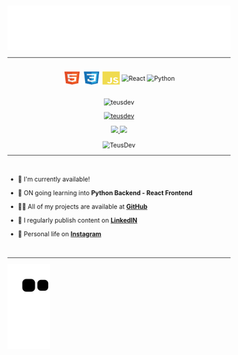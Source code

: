 <div align="center">
	<br>
	<a href="https://github.com/teusdev">
		<img src="header.svg" width="800" height="100" alt="Hi!">
	</a>
</div>
<hr>
<div align="center" style="display: inline_block"><br>
	<img align="center" alt="HTML" height="30" width="40" src="https://raw.githubusercontent.com/devicons/devicon/master/icons/html5/html5-original.svg">
	<img align="center" alt="CSS" height="30" width="40" src="https://raw.githubusercontent.com/devicons/devicon/master/icons/css3/css3-original.svg">
	<img align="center" alt="JavaScript" height="30" width="40" src="https://raw.githubusercontent.com/devicons/devicon/master/icons/javascript/javascript-plain.svg">
	<img align="center" alt="React" height="30" width="40" src="https://cdn.jsdelivr.net/gh/devicons/devicon/icons/react/react-original.svg" />
	<img align="center" alt="Python" height="30" width="40" src="https://cdn.jsdelivr.net/gh/devicons/devicon/icons/python/python-original.svg">
</div>
<br>
<div align="center">
    <p>
        <img src="https://komarev.com/ghpvc/?username=teusdev&label=Profile%20views&color=0e75b6&style=flat" alt="teusdev"/>
    </p>
    <p>
        <a href="https://github.com/ryo-ma/github-profile-trophy"><img src="https://github-profile-trophy.vercel.app/?username=teusdev" alt="teusdev"/></a>
    </p>
    <a href="https://github.com/teusdev">
        <img height="180em" src="https://github-readme-stats.vercel.app/api?username=teusdev&show_icons=true&theme=codeSTACKr&include_all_commits=true&count_private=true"/>
        <img height="180em" src="https://github-readme-stats.vercel.app/api/top-langs/?username=teusdev&layout=compact&langs_count=6&card_width=400px&theme=codeSTACKr"/>
    </a>
	<p><img align="center" src="http://github-readme-streak-stats.herokuapp.com?user=TeusDev&theme=hacker&date_format=j%20M%5B%20Y%5D&border=0C1924&background=09131B&ring=D8582C&stroke=0C1924&fire=FFFFFF&currStreakNum=FFFFFF&sideNums=FFFFFF&currStreakLabel=D8582C&sideLabels=D8582C&dates=7C7C7C" alt="TeusDev" /></p>
</div>
<hr>
<br>

-   🔭 I'm currently available!

-   🌱 ON going learning into **Python Backend - React Frontend**

<!-- -   👯 I’m contributing to the the open-source community via [???] -->

<!-- -   🤝 And also with test automation frameworks [???] -->

-   👨‍💻 All of my projects are available at **[GitHub](https://github.com/teusdev)**

-   📝 I regularly publish content on **[LinkedIN](https://linkedin.com/in/teusdev)**

<!-- -   📫 How to reach me **mail** -->

-   📄 Personal life on **[Instagram](https://instagram.com/teusdev)**

<br>
<hr>
<div>

![Snake animation](https://github.com/teusdev/teusdev/blob/output/github-contribution-grid-snake.svg)

</div>
